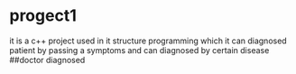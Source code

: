 # progect1
it is a c++  project used in it structure programming which it can diagnosed  patient by passing a symptoms and can diagnosed by certain disease
##doctor diagnosed
